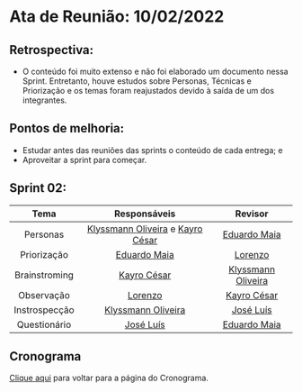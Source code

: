 # Ata de Reunião: 10/02/2022

## Retrospectiva:
- O conteúdo foi muito extenso e não foi elaborado um documento nessa Sprint. Entretanto, houve estudos sobre Personas, Técnicas e Priorização e os temas foram reajustados devido à saída de um dos integrantes.

## Pontos de melhoria:
- Estudar antes das reuniões das sprints o conteúdo de cada entrega; e
- Aproveitar a sprint para começar.

## Sprint 02:
| Tema | Responsáveis | Revisor |
| :-: | :-: | :-: |
| Personas | [Klyssmann Oliveira][klyssmann-github]  e [Kayro César][kayro-github] | [Eduardo Maia][eduardo-github] |
| Priorização | [Eduardo Maia][eduardo-github] | [Lorenzo][lorenzo-github]  |
| Brainstroming | [Kayro César][kayro-github] | [Klyssmann Oliveira][klyssmann-github] |
| Observação | [Lorenzo][lorenzo-github] | [Kayro César][kayro-github] |
| Instrospecção | [Klyssmann Oliveira][klyssmann-github] | [José Luís][jose-github] |
| Questionário | [José Luís][jose-github]  | [Eduardo Maia][eduardo-github] |






[eduardo-github]:https://github.com/eduardomr
[klyssmann-github]:https://github.com/klyssmannoliveira
[jose-github]:https://github.com/joseluis-rt
[augusto-github]:https://github.com/augustocrmg
[lorenzo-github]:https://github.com/lorenzo7377
[kayro-github]:https://github.com/kayrocesar



## Cronograma

<a href="https://requisitos-de-software.github.io/2021.2-PontoFacil/planejamento/cronograma/">Clique aqui</a> para voltar para a página do Cronograma.